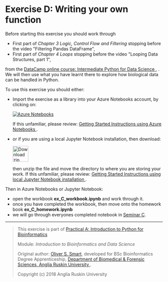 # Exercise D: Writing your own function

Before starting this exercise you should work through

* First part of *Chapter 3 Logic, Control Flow and Filtering* 
  stopping before the video "Filtering Pandas DataFrame",
* First part of  *Chapter 4 Loops*
  stopping before the video "Looping Data Structures, part 1",

from the
[DataCamp online course: Intermediate Python for Data Science
](https://www.datacamp.com/courses/intermediate-python-for-data-science),
.
We will then use what you have learnt there to explore how biological 
data can be handled in Python. 

To use this exercise you should either:

* Import the exercise as a library into your Azure Notebooks account,
  by clicking on: 

  [![Azure Notebooks](https://notebooks.azure.com/launch.png)
  ](https://notebooks.azure.com/import/gh/ARU-Bioinformatics/ibdsA-ex-C/)

  If this unfamiliar, please review: 
  [Getting Started Instructions using Azure Notebooks
  ](https://github.com/ARU-Bioinformatics/ibdsA-intro#getting-started-instructions-using-azure-notebooks).

* or if you are using a local Jupyter Notebook installation, then 
  download:

  [<img src="images/download_zip.png" alt="Download zip" width="50px"/>
  ](https://github.com/ARU-Bioinformatics/ibdsA-ex-C/archive/master.zip)

  then unzip the file and move the directory to where you are storing your work.
  If this unfamiliar, please review: 
  [Getting Started Instructions using local Jupyter Notebook installation
  ](https://github.com/ARU-Bioinformatics/ibdsA-intro#getting-started-instructions-using-local-jupyter-notebook-installation).

Then in Azure Notebooks or Jupyter Notebook:
* open the workbook **ex_C_workbook.ipynb** and work through it.
* once you have completed the workbook, then move onto the homework book **ex_C_homework.ipynb**
* we will go through everyones completed notebook in [Seminar C](https://canvas.anglia.ac.uk/courses/1490/discussion_topics/54062?module_item_id=277993).

-------------------------

> This exercise is part of 
> [Practical A: Introduction to Python for Bioinformatics](https://github.com/ARU-Bioinformatics/ibdsA-index/blob/master/README.md)
>
> Module:
>  *Introduction to Bioinformatics and Data Science* 
>
> Original author: [Oliver S. Smart](https://www.linkedin.com/in/osmart/),
> developed for BSc Bioinformatics Degree Apprenticeship,
>  [Department of Biomedical & Forensic Sciences,
>  Anglia Ruskin University
>  ](https://www.anglia.ac.uk/science-and-technology/about/biomedical-and-forensic-science).
>
> Copyright (c) 2018 Anglia Ruskin University
